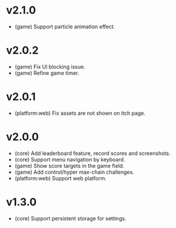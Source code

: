 # v2.1.0

- (game) Support particle animation effect.

# v2.0.2

- (game) Fix UI blocking issue.
- (game) Refine game timer.

# v2.0.1

- (platform:web) Fix assets are not shown on itch page.

# v2.0.0

- (core) Add leaderboard feature, record scores and screenshots.
- (core) Support menu navigation by keyboard.
- (game) Show score targets in the game field.
- (game) Add control/hyper max-chain challenges.
- (platform:web) Support web platform.

# v1.3.0

- (core) Support persistent storage for settings.
